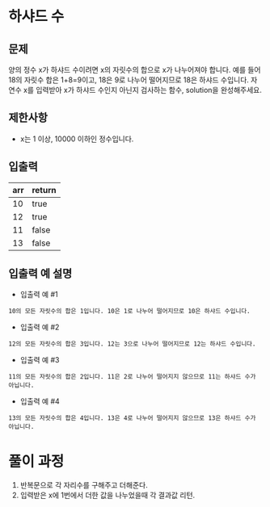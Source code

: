 # 하샤드 수

## 문제

양의 정수 x가 하샤드 수이려면 x의 자릿수의 합으로 x가 나누어져야 합니다. 
예를 들어 18의 자릿수 합은 1+8=9이고, 18은 9로 나누어 떨어지므로 18은 하샤드 수입니다. 
자연수 x를 입력받아 x가 하샤드 수인지 아닌지 검사하는 함수, solution을 완성해주세요.



## 제한사항

- x는 1 이상, 10000 이하인 정수입니다.

## 입출력

| arr  | return |
|------|--------|
| 10   | true |
| 12   | true |
| 11   | false |
| 13   | false |

## 입출력 예 설명

- 입출력 예 #1

```
10의 모든 자릿수의 합은 1입니다. 10은 1로 나누어 떨어지므로 10은 하샤드 수입니다.
```

- 입출력 예 #2

```
12의 모든 자릿수의 합은 3입니다. 12는 3으로 나누어 떨어지므로 12는 하샤드 수입니다.
```

- 입출력 예 #3

```
11의 모든 자릿수의 합은 2입니다. 11은 2로 나누어 떨어지지 않으므로 11는 하샤드 수가 아닙니다.
```

- 입출력 예 #4

```
13의 모든 자릿수의 합은 4입니다. 13은 4로 나누어 떨어지지 않으므로 13은 하샤드 수가 아닙니다.
```

# 풀이 과정

1. 반복문으로 각 자리수를 구해주고 더해준다.
2. 입력받은 x에 1번에서 더한 값을 나누었을때 각 결과값 리턴.